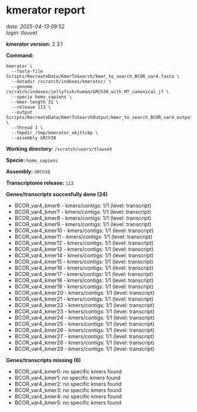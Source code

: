# kmerator report
*date: 2025-04-13 09:52*  
*login: tlouvet*

**kmerator version:** 2.3.1

**Command:**

```
kmerator \
  --fasta-file Scripts/RecreateData/KmerToSearch/kmer_to_search_BCOR_var4.fasta \
  --datadir /scratch/indexes/kmerator/ \
  --genome /scratch/indexes/jellyfish/human/GRCh38_with_MT_canonical.jf \
  --specie homo_sapiens \
  --kmer-length 31 \
  --release 113 \
  --output Scripts/RecreateData/KmerToSearchOutput/kmer_to_search_BCOR_var4_output \
  --thread 1 \
  --tmpdir /tmp/kmerator_okjttcbp \
  --assembly GRCh38
```

**Working directory:** `/scratch/users/tlouvet`

**Specie:** `homo_sapiens`

**Assembly:** `GRCh38`

**Transcriptome release:** `113`

**Genes/transcripts succesfully done (24)**

- BCOR_var4_kmer6 - kmers/contigs: 1/1 (level: transcript)
- BCOR_var4_kmer7 - kmers/contigs: 1/1 (level: transcript)
- BCOR_var4_kmer8 - kmers/contigs: 1/1 (level: transcript)
- BCOR_var4_kmer9 - kmers/contigs: 1/1 (level: transcript)
- BCOR_var4_kmer10 - kmers/contigs: 1/1 (level: transcript)
- BCOR_var4_kmer11 - kmers/contigs: 1/1 (level: transcript)
- BCOR_var4_kmer12 - kmers/contigs: 1/1 (level: transcript)
- BCOR_var4_kmer13 - kmers/contigs: 1/1 (level: transcript)
- BCOR_var4_kmer14 - kmers/contigs: 1/1 (level: transcript)
- BCOR_var4_kmer15 - kmers/contigs: 1/1 (level: transcript)
- BCOR_var4_kmer16 - kmers/contigs: 1/1 (level: transcript)
- BCOR_var4_kmer17 - kmers/contigs: 1/1 (level: transcript)
- BCOR_var4_kmer18 - kmers/contigs: 1/1 (level: transcript)
- BCOR_var4_kmer19 - kmers/contigs: 1/1 (level: transcript)
- BCOR_var4_kmer20 - kmers/contigs: 1/1 (level: transcript)
- BCOR_var4_kmer21 - kmers/contigs: 1/1 (level: transcript)
- BCOR_var4_kmer22 - kmers/contigs: 1/1 (level: transcript)
- BCOR_var4_kmer23 - kmers/contigs: 1/1 (level: transcript)
- BCOR_var4_kmer24 - kmers/contigs: 1/1 (level: transcript)
- BCOR_var4_kmer25 - kmers/contigs: 1/1 (level: transcript)
- BCOR_var4_kmer26 - kmers/contigs: 1/1 (level: transcript)
- BCOR_var4_kmer27 - kmers/contigs: 1/1 (level: transcript)
- BCOR_var4_kmer28 - kmers/contigs: 1/1 (level: transcript)
- BCOR_var4_kmer29 - kmers/contigs: 1/1 (level: transcript)


**Genes/transcripts missing (6)**

- BCOR_var4_kmer0: no specific kmers found
- BCOR_var4_kmer1: no specific kmers found
- BCOR_var4_kmer2: no specific kmers found
- BCOR_var4_kmer3: no specific kmers found
- BCOR_var4_kmer4: no specific kmers found
- BCOR_var4_kmer5: no specific kmers found
